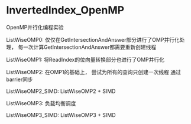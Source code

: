 # InvertedIndex_OpenMP
OpenMP并行化编程实验

ListWiseOMP0:
    仅仅在GetIntersectionAndAnswer部分进行了OMP并行化处理，
    每一次计算GetIntersectionAndAnswer都需要重新创建线程

ListWiseOMP1:
    将ReadIndex的位向量转换部分也进行了OMP并行化

ListWiseOMP2:
    在OMP1的基础上，
    尝试为所有的查询只创建一次线程
    通过barrier同步

ListWiseOMP2_SIMD:
    ListWiseOMP2 + SIMD

ListWiseOMP3:
    负载均衡调度

ListWiseOMP3_SIMD:
    ListWiseOMP3 + SIMD
